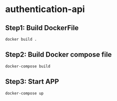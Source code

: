# authentication-api
## Step1: Build DockerFile
```
docker build .
```
## Step2: Build Docker compose file
```
docker-compose build 
```
## Step3: Start APP
```
docker-compose up 
```
